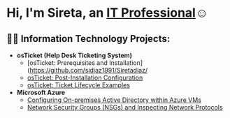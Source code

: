 <h1>Hi, I'm Sireta, an <a href="https://www.linkedin.com/in/sireta-diaz-1506aa219/">IT Professional</a>☺</h1>

<h2>👨‍💻 Information Technology Projects:</h2>

- <b>osTicket (Help Desk Ticketing System)</b>
  - [osTicket: Prerequisites and Installation](https://github.com/sidiaz1991/Siretadiaz/
  - [osTicket: Post-Installation Configuration](https://github.com/sidiaz1991/Siretadiazpost-install-config)
  - [osTicket: Ticket Lifecycle Examples](https://github.com/sidiaz1991/Siretadiaz/ticket-lifecycle)
- <b>Microsoft Azure</b>
  - [Configuring On-premises Active Directory within Azure VMs](https://github.com/joshmadakorcc/configure-ad)
  - [Network Security Groups (NSGs) and Inspecting Network Protocols](https://github.com/joshmadakorcc/azure-network-protocols)



